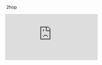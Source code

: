 
<a href="https://github.com/TuyetTDuong/2hop/files/6549727/2-hop.Blockchain_updated-2.Autosaved.pdf" class="image fit" ><img src="images/marr_pic.jpg" alt=""></a>
2hop

<embed src="https://github.com/TuyetTDuong/2hop/files/6549727/2-hop.Blockchain_updated-2.Autosaved.pdf" type="application/pdf" />



